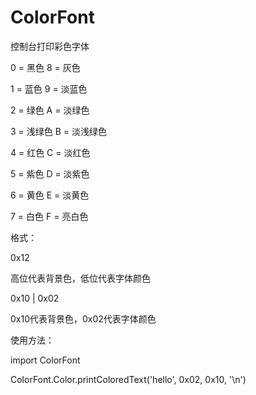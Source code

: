 # ColorFont

控制台打印彩色字体

0 = 黑色       8 = 灰色

1 = 蓝色       9 = 淡蓝色

2 = 绿色       A = 淡绿色

3 = 浅绿色     B = 淡浅绿色

4 = 红色       C = 淡红色

5 = 紫色       D = 淡紫色

6 = 黄色       E = 淡黄色

7 = 白色       F = 亮白色


格式：

0x12

高位代表背景色，低位代表字体颜色


0x10 | 0x02

0x10代表背景色，0x02代表字体颜色

使用方法：

import ColorFont

ColorFont.Color.printColoredText('hello', 0x02, 0x10, '\n')
